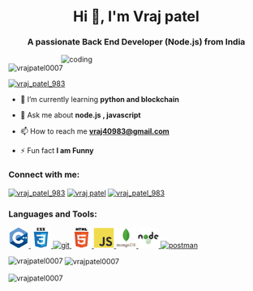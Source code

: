 <h1 align="center">Hi 👋, I'm Vraj patel</h1>
<h3 align="center">A passionate Back End Developer (Node.js) from India</h3>
<img align="right" alt="coding" width="400" src="https://miro.medium.com/v2/resize:fit:1358/1*zVnWJtyGOX_kUIDm6ccCfQ.gif"

<p align="left"> <img src="https://komarev.com/ghpvc/?username=vrajpatel0007&label=Profile%20views&color=0e75b6&style=flat" alt="vrajpatel0007" /> </p>

<p align="left"> <a href="https://twitter.com/vraj_patel_983" target="blank"><img src="https://img.shields.io/twitter/follow/vraj_patel_983?logo=twitter&style=for-the-badge" alt="vraj_patel_983" /></a> </p>

- 🌱 I’m currently learning **python and blockchain**

- 💬 Ask me about **node.js , javascript**

- 📫 How to reach me **vraj40983@gmail.com**

- ⚡ Fun fact **I am Funny**

<h3 align="left">Connect with me:</h3>
<p align="left">
<a href="https://twitter.com/vraj_patel_983" target="blank"><img align="center" src="https://raw.githubusercontent.com/rahuldkjain/github-profile-readme-generator/master/src/images/icons/Social/twitter.svg" alt="vraj_patel_983" height="30" width="40" /></a>
<a href="https://linkedin.com/in/vraj patel" target="blank"><img align="center" src="https://raw.githubusercontent.com/rahuldkjain/github-profile-readme-generator/master/src/images/icons/Social/linked-in-alt.svg" alt="vraj patel" height="30" width="40" /></a>
<a href="https://instagram.com/vraj_patel_983" target="blank"><img align="center" src="https://raw.githubusercontent.com/rahuldkjain/github-profile-readme-generator/master/src/images/icons/Social/instagram.svg" alt="vraj_patel_983" height="30" width="40" /></a>
</p>

<h3 align="left">Languages and Tools:</h3>
<p align="left"> <a href="https://www.w3schools.com/cpp/" target="_blank" rel="noreferrer"> <img src="https://raw.githubusercontent.com/devicons/devicon/master/icons/cplusplus/cplusplus-original.svg" alt="cplusplus" width="40" height="40"/> </a> <a href="https://www.w3schools.com/css/" target="_blank" rel="noreferrer"> <img src="https://raw.githubusercontent.com/devicons/devicon/master/icons/css3/css3-original-wordmark.svg" alt="css3" width="40" height="40"/> </a> <a href="https://git-scm.com/" target="_blank" rel="noreferrer"> <img src="https://www.vectorlogo.zone/logos/git-scm/git-scm-icon.svg" alt="git" width="40" height="40"/> </a> <a href="https://www.w3.org/html/" target="_blank" rel="noreferrer"> <img src="https://raw.githubusercontent.com/devicons/devicon/master/icons/html5/html5-original-wordmark.svg" alt="html5" width="40" height="40"/> </a> <a href="https://developer.mozilla.org/en-US/docs/Web/JavaScript" target="_blank" rel="noreferrer"> <img src="https://raw.githubusercontent.com/devicons/devicon/master/icons/javascript/javascript-original.svg" alt="javascript" width="40" height="40"/> </a> <a href="https://www.mongodb.com/" target="_blank" rel="noreferrer"> <img src="https://raw.githubusercontent.com/devicons/devicon/master/icons/mongodb/mongodb-original-wordmark.svg" alt="mongodb" width="40" height="40"/> </a> <a href="https://nodejs.org" target="_blank" rel="noreferrer"> <img src="https://raw.githubusercontent.com/devicons/devicon/master/icons/nodejs/nodejs-original-wordmark.svg" alt="nodejs" width="40" height="40"/> </a> <a href="https://postman.com" target="_blank" rel="noreferrer"> <img src="https://www.vectorlogo.zone/logos/getpostman/getpostman-icon.svg" alt="postman" width="40" height="40"/> </a> </p>

<p><img align="left" src="https://github-readme-stats.vercel.app/api/top-langs?username=vrajpatel0007&show_icons=true&locale=en&layout=compact" alt="vrajpatel0007" /></p>

<p>&nbsp;<img align="center" src="https://github-readme-stats.vercel.app/api?username=vrajpatel0007&show_icons=true&locale=en" alt="vrajpatel0007" /></p>

<p><img align="center" src="https://github-readme-streak-stats.herokuapp.com/?user=vrajpatel0007&" alt="vrajpatel0007" /></p>
